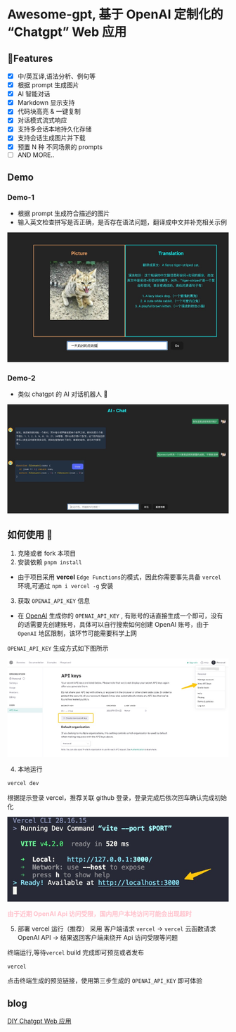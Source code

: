 # Awesome-gpt, 基于 OpenAI 定制化的 “Chatgpt” Web 应用

## 🌟Features

- [x] 中/英互译,语法分析、例句等
- [x] 根据 prompt 生成图片
- [x] AI 智能对话
- [x] Markdown 显示支持
- [x] 代码块高亮 & 一键复制
- [x] 对话模式流式响应
- [x] 支持多会话本地持久化存储
- [x] 支持会话生成图片并下载
- [x] 预置 N 种 不同场景的 prompts
- [ ] AND MORE..

## Demo

### Demo-1

- 根据 prompt 生成符合描述的图片
- 输入英文检查拼写是否正确，是否存在语法问题，翻译成中文并补充相关示例

<img src="./assets/demo-1.jpg">

### Demo-2

- 类似 chatgpt 的 AI 对话机器人 🤖️

<img src="./assets/demo-2.jpg">

## 如何使用 🔧

1. 克隆或者 fork 本项目
2. 安装依赖 `pnpm install`

- 由于项目采用 **vercel** `Edge Functions`的模式，因此你需要事先具备 `vercel` 环境,可通过 `npm i vercel -g` 安装

3. 获取 `OPENAI_API_KEY` 信息

- 在 [OpenAI](https://beta.openai.com/) 生成你的 `OPENAI_API_KEY` , 有账号的话直接生成一个即可，没有的话需要先创建账号，具体可以自行搜索如何创建 OpenAI 账号，由于 `OpenAI` 地区限制，该环节可能需要科学上网

`OPENAI_API_KEY` 生成方式如下图所示

<img src="./assets/guide.jpg">

4. 本地运行

```bash
vercel dev
```

根据提示登录 vercel，推荐关联 github 登录，登录完成后依次回车确认完成初始化

<img src="./assets/vercel-dev.jpg">

<b style="color:pink">由于近期 OpenAI Api 访问受限，国内用户本地访问可能会出现超时</b>

5. 部署 vercel 运行（推荐）
   采用 客户端请求 `vercel` -> `vercel` 云函数请求 OpenAI API -> 结果返回客户端来绕开 Api 访问受限等问题

终端运行,等待`vercel` build 完成即可预览或者发布

```bash
vercel
```

点击终端生成的预览链接，使用第三步生成的 `OPENAI_API_KEY` 即可体验

## blog
[DIY Chatgpt Web 应用](https://keytolove.github.io/2023/03/29/DIY%20Chatgpt%20Web%20%E5%BA%94%E7%94%A8/)
